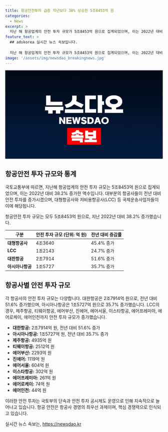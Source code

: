 ```yaml
---
title: 항공안전투자 급증 작년보다 38% 상승한 5조8453억 원
categories:
  - News
excerpt: >
  지난 해 항공업계의 안전 투자 규모가 5조8453억 원으로 집계되었으며, 이는 2022년 대비 38.2% 증가한 액수다. 국토부는 18개 항공교통사업자의 안전투자 실적과 향후 투자 계획을 공개했고, 대부분의 항공사가 전년 대비 투자를 증가시켰다고 밝혔다. 대형항공사와 LCC가 각각 45.4%, 24.7% 증가한 반면, 대한항공과 아시아나항공은 51.6%, 35.7% 증가한 것으로 나타났다. 항공안전 투자는 지속적으로 증가하고 있으며, 국토부는 이를 항공사 경영의 최우선 과제로 강조하고 있다.
feature_text: >
  ## adskorea 실시간 뉴스 속보입니다.

  지난 해 항공업계의 안전 투자 규모가 5조8453억 원으로 집계되었으며, 이는 2022년 대비 38.2% 증가한 액수다. 국토부는 18개 항공교통사업자의 안전투자 실적과 향후 투자 계획을 공개했고, 대부분의 항공사가 전년 대비 투자를 증가시켰다고 밝혔다. 대형항공사와 LCC가 각각 45.4%, 24.7% 증가한 반면, 대한항공과 아시아나항공은 51.6%, 35.7% 증가한 것으로 나타났다. 항공안전 투자는 지속적으로 증가하고 있으며, 국토부는 이를 항공사 경영의 최우선 과제로 강조하고 있다.
image: '/assets/img/newsdao_breakingnews.jpg'
---
```


<p><img src="/assets/img/newsdao_breakingnews.jpg" alt="adskorea 속보" /></p>

<h2 data-ke-size="size26">항공안전 투자 규모와 통계</h2>

<p>국토교통부에 따르면, 지난해 항공업계의 안전 투자 규모는 5조8453억 원으로 집계되었으며, 이는 2022년 대비 38.2% 증가한 액수입니다. 대부분의 항공사들이 전년 대비 안전 투자를 증가시켰으며, 대형항공사와 저비용항공사(LCC) 등 국제운송사업자들이 이에 해당됩니다.</p>

<p data-ke-size="size16">항공안전 투자 규모는 모두 5조8453억 원으로, 지난 2022년 대비 38.2% 증가했습니다.</p>

<table>
    <thead>
        <tr>
            <th>구분</th>
            <th>안전 투자 규모 (단위: 억 원)</th>
            <th>전년 대비 증감률</th>
        </tr>
    </thead>
    <tbody>
        <tr>
            <td><b>대형항공사</b></td>
            <td>4조3640</td>
            <td>45.4% 증가</td>
        </tr>
        <tr>
            <td><b>LCC</b></td>
            <td>1조2143</td>
            <td>24.7% 증가</td>
        </tr>
        <tr>
            <td><b>대한항공</b></td>
            <td>2조7914</td>
            <td>51.6% 증가</td>
        </tr>
        <tr>
            <td><b>아시아나항공</b></td>
            <td>1조5727</td>
            <td>35.7% 증가</td>
        </tr>
    </tbody>
</table>

<h2 data-ke-size="size26">항공사별 안전 투자 규모</h2>

<p>각 항공사의 안전 투자 규모는 다양합니다. 대한항공은 2조7914억 원으로, 전년 대비 51.6% 증가했으며, 아시아나항공은 1조5727억 원으로 35.7% 증가했습니다. LCC의 경우, 제주항공, 티웨이항공, 에어부산, 진에어, 에어서울, 이스타항공, 에어프레미아, 에어로케이, 에어인천까지 안전 투자 규모가 증가했습니다.</p>

<ul>
    <li><b>대한항공:</b> 2조7914억 원, 전년 대비 51.6% 증가</li>
    <li><b>아시아나항공:</b> 1조5727억 원, 전년 대비 35.7% 증가</li>
    <li><b>제주항공:</b> 4935억 원</li>
    <li><b>티웨이항공:</b> 2512억 원</li>
    <li><b>에어부산:</b> 2293억 원</li>
    <li><b>진에어:</b> 1119억 원</li>
    <li><b>에어서울:</b> 604억 원</li>
    <li><b>이스타항공:</b> 302억 원</li>
    <li><b>에어프레미아:</b> 261억 원</li>
    <li><b>에어로케이:</b> 74억 원</li>
    <li><b>에어인천:</b> 44억 원</li>
</ul>

<p>이러한 안전 투자는 국토부의 단속과 안전 투자 공시제도 운영으로 인해 지속적으로 늘어나고 있습니다. 항공 안전은 항공사 경영의 최우선 과제이며, 핵심 경쟁력으로 인식되고 있습니다.</p>
실시간 뉴스 속보는, <a href="https://newsdao.kr" rel="dofollow">https://newsdao.kr</a>


